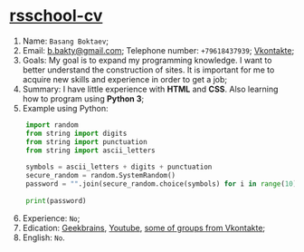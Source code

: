 # [rsschool-cv](https://erktn.github.io/rsschool-cv/)
1. Name: `Basang Boktaev`;
2. Email: b.bakty@gmail.com; Telephone number: `+79618437939`; [Vkontakte](https://vk.com/the_boktan);
3. Goals: My goal is to expand my programming knowledge. I want to better understand the construction of sites. It is important for me to acquire new skills and experience in order to get a job;
4. Summary: I have little experience with **HTML** and **CSS**. Also learning how to program using **Python 3**;
5. Example using Python:
```python
    import random
    from string import digits
    from string import punctuation
    from string import ascii_letters
    
    symbols = ascii_letters + digits + punctuation
    secure_random = random.SystemRandom()
    password = "".join(secure_random.choice(symbols) for i in range(10))
    
    print(password)
```
6. Experience: `No`;
7. Edication: [Geekbrains](https://geekbrains.ru), [Youtube](https://www.youtube.com/channel/UCQfwKTJdCmiA6cXAY0PNRJw), [some of groups from Vkontakte](https://vk.com/codeupnumber1);
8. English: `No`.
